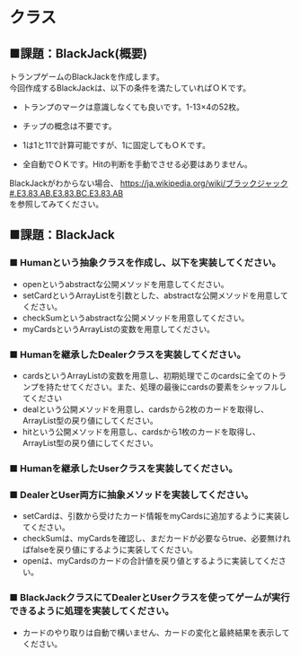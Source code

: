 # クラス
## ■課題：BlackJack(概要)
トランプゲームのBlackJackを作成します。  
今回作成するBlackJackは、以下の条件を満たしていればＯＫです。  

* トランプのマークは意識しなくても良いです。1-13×4の52枚。


* チップの概念は不要です。


* 1は1と11で計算可能ですが、1に固定してもＯＫです。


* 全自動でＯＫです。Hitの判断を手動でさせる必要はありません。



BlackJackがわからない場合、
https://ja.wikipedia.org/wiki/ブラックジャック#.E3.83.AB.E3.83.BC.E3.83.AB  
を参照してみてください。

## ■課題：BlackJack
### ■ Humanという抽象クラスを作成し、以下を実装してください。
  * openというabstractな公開メソッドを用意してください。
  * setCardというArrayListを引数とした、abstractな公開メソッドを用意してください。
  * checkSumというabstractな公開メソッドを用意してください。
  * myCardsというArrayListの変数を用意してください。

### ■ Humanを継承したDealerクラスを実装してください。
  * cardsというArrayListの変数を用意し、初期処理でこのcardsに全てのトランプを持たせてください。また、処理の最後にcardsの要素をシャッフルしてください
  * dealという公開メソッドを用意し、cardsから2枚のカードを取得し、ArrayList型の戻り値にしてください。
  * hitという公開メソッドを用意し、cardsから1枚のカードを取得し、ArrayList型の戻り値にしてください。

### ■ Humanを継承したUserクラスを実装してください。

### ■ DealerとUser両方に抽象メソッドを実装してください。
  * setCardは、引数から受けたカード情報をmyCardsに追加するように実装してください。
  * checkSumは、myCardsを確認し、まだカードが必要ならtrue、必要無ければfalseを戻り値にするように実装してください。
  * openは、myCardsのカードの合計値を戻り値とするように実装してください。

### ■ BlackJackクラスにてDealerとUserクラスを使ってゲームが実行できるように処理を実装してください。  
  * カードのやり取りは自動で構いません、カードの変化と最終結果を表示してください。
